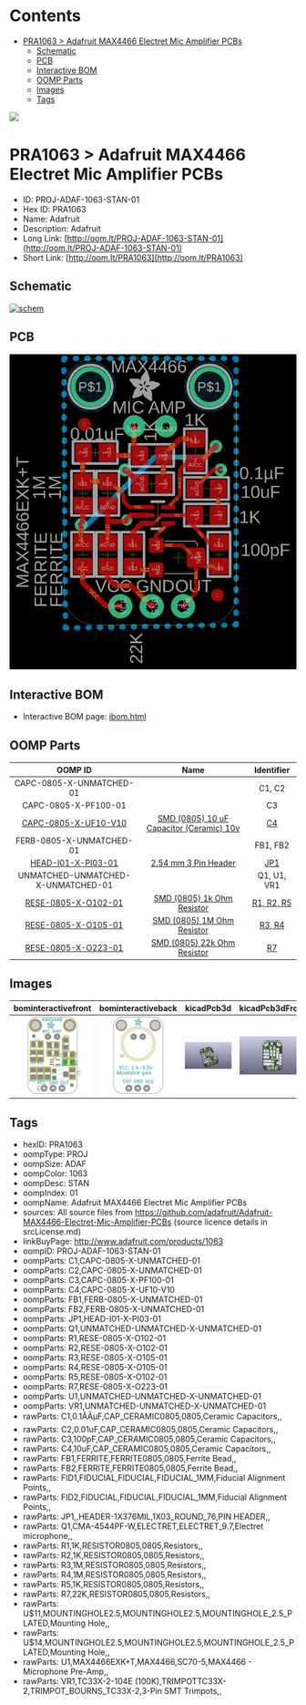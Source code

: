 



Contents
========

* [PRA1063 > Adafruit MAX4466 Electret Mic Amplifier PCBs](#pra1063--adafruit-max4466-electret-mic-amplifier-pcbs)
	* [Schematic](#schematic)
	* [PCB](#pcb)
	* [Interactive BOM](#interactive-bom)
	* [OOMP Parts](#oomp-parts)
	* [Images](#images)
	* [Tags](#tags)
  
![][im]
# PRA1063 > Adafruit MAX4466 Electret Mic Amplifier PCBs

- ID: PROJ-ADAF-1063-STAN-01
- Hex ID: PRA1063
- Name: Adafruit
- Description: Adafruit
- Long Link: [http://oom.lt/PROJ-ADAF-1063-STAN-01](http://oom.lt/PROJ-ADAF-1063-STAN-01)
- Short Link: [http://oom.lt/PRA1063](http://oom.lt/PRA1063)

## Schematic
  
[![schem](eagleSchemImage.png)](eagleSchemImage.png)
## PCB
  
[![pcb](eagleImage.png)](eagleImage.png)
## Interactive BOM

- Interactive BOM page: [ibom.html](https://htmlpreview.github.io/?https://github.com/oomlout/oomlout_OOMP_projects/blob/main/PROJ-ADAF-1063-STAN-01/kicad/bom/ibom.html)

## OOMP Parts
  

|OOMP ID|Name|Identifier|
| :---: | :---: | :---: |
|CAPC-0805-X-UNMATCHED-01||C1, C2|
|CAPC-0805-X-PF100-01||C3|
|[CAPC-0805-X-UF10-V10](https://github.com/oomlout/oomlout_OOMP_parts/tree/main/CAPC-0805-X-UF10-V10/)|[SMD (0805) 10 uF Capacitor (Ceramic) 10v](https://github.com/oomlout/oomlout_OOMP_parts/tree/main/CAPC-0805-X-UF10-V10/)|[C4](https://github.com/oomlout/oomlout_OOMP_parts/tree/main/CAPC-0805-X-UF10-V10/)|
|FERB-0805-X-UNMATCHED-01||FB1, FB2|
|[HEAD-I01-X-PI03-01](https://github.com/oomlout/oomlout_OOMP_parts/tree/main/HEAD-I01-X-PI03-01/)|[2.54 mm 3 Pin Header](https://github.com/oomlout/oomlout_OOMP_parts/tree/main/HEAD-I01-X-PI03-01/)|[JP1](https://github.com/oomlout/oomlout_OOMP_parts/tree/main/HEAD-I01-X-PI03-01/)|
|UNMATCHED-UNMATCHED-X-UNMATCHED-01||Q1, U1, VR1|
|[RESE-0805-X-O102-01](https://github.com/oomlout/oomlout_OOMP_parts/tree/main/RESE-0805-X-O102-01/)|[SMD (0805) 1k Ohm Resistor](https://github.com/oomlout/oomlout_OOMP_parts/tree/main/RESE-0805-X-O102-01/)|[R1, R2, R5](https://github.com/oomlout/oomlout_OOMP_parts/tree/main/RESE-0805-X-O102-01/)|
|[RESE-0805-X-O105-01](https://github.com/oomlout/oomlout_OOMP_parts/tree/main/RESE-0805-X-O105-01/)|[SMD (0805) 1M Ohm Resistor](https://github.com/oomlout/oomlout_OOMP_parts/tree/main/RESE-0805-X-O105-01/)|[R3, R4](https://github.com/oomlout/oomlout_OOMP_parts/tree/main/RESE-0805-X-O105-01/)|
|[RESE-0805-X-O223-01](https://github.com/oomlout/oomlout_OOMP_parts/tree/main/RESE-0805-X-O223-01/)|[SMD (0805) 22k Ohm Resistor](https://github.com/oomlout/oomlout_OOMP_parts/tree/main/RESE-0805-X-O223-01/)|[R7](https://github.com/oomlout/oomlout_OOMP_parts/tree/main/RESE-0805-X-O223-01/)|

## Images
  
  

|bominteractivefront|bominteractiveback|kicadPcb3d|kicadPcb3dFront|kicadPcb3dBack|kicadSchem|eagleImage|eagleSchemImage|pcbdraw|
| :---: | :---: | :---: | :---: | :---: | :---: | :---: | :---: | :---: |
|[![bominteractivefront](bomFront_140.png)](bomFront.png)|[![bominteractiveback](bomBack_140.png)](bomBack.png)|[![kicadPcb3d](kicadPcb3d_140.png)](kicadPcb3d.png)|[![kicadPcb3dFront](kicadPcb3dFront_140.png)](kicadPcb3dFront.png)|[![kicadPcb3dBack](kicadPcb3dBack_140.png)](kicadPcb3dBack.png)|[![kicadSchem](kicadSchem_140.png)](kicadSchem.png)|[![eagleImage](eagleImage_140.png)](eagleImage.png)|[![eagleSchemImage](eagleSchemImage_140.png)](eagleSchemImage.png)|[![pcbdraw](pcbdraw_140.png)](pcbdraw.png)|

## Tags

- hexID: PRA1063
- oompType: PROJ
- oompSize: ADAF
- oompColor: 1063
- oompDesc: STAN
- oompIndex: 01
- oompName: Adafruit MAX4466 Electret Mic Amplifier PCBs
- sources: All source files from https://github.com/adafruit/Adafruit-MAX4466-Electret-Mic-Amplifier-PCBs (source licence details in srcLicense.md)
- linkBuyPage: http://www.adafruit.com/products/1063
- oompID: PROJ-ADAF-1063-STAN-01
- oompParts: C1,CAPC-0805-X-UNMATCHED-01
- oompParts: C2,CAPC-0805-X-UNMATCHED-01
- oompParts: C3,CAPC-0805-X-PF100-01
- oompParts: C4,CAPC-0805-X-UF10-V10
- oompParts: FB1,FERB-0805-X-UNMATCHED-01
- oompParts: FB2,FERB-0805-X-UNMATCHED-01
- oompParts: JP1,HEAD-I01-X-PI03-01
- oompParts: Q1,UNMATCHED-UNMATCHED-X-UNMATCHED-01
- oompParts: R1,RESE-0805-X-O102-01
- oompParts: R2,RESE-0805-X-O102-01
- oompParts: R3,RESE-0805-X-O105-01
- oompParts: R4,RESE-0805-X-O105-01
- oompParts: R5,RESE-0805-X-O102-01
- oompParts: R7,RESE-0805-X-O223-01
- oompParts: U1,UNMATCHED-UNMATCHED-X-UNMATCHED-01
- oompParts: VR1,UNMATCHED-UNMATCHED-X-UNMATCHED-01
- rawParts: C1,0.1ÃÂµF,CAP_CERAMIC0805,0805,Ceramic Capacitors,,
- rawParts: C2,0.01uF,CAP_CERAMIC0805,0805,Ceramic Capacitors,,
- rawParts: C3,100pF,CAP_CERAMIC0805,0805,Ceramic Capacitors,,
- rawParts: C4,10uF,CAP_CERAMIC0805,0805,Ceramic Capacitors,,
- rawParts: FB1,FERRITE,FERRITE0805,0805,Ferrite Bead,,
- rawParts: FB2,FERRITE,FERRITE0805,0805,Ferrite Bead,,
- rawParts: FID1,FIDUCIAL,FIDUCIAL,FIDUCIAL_1MM,Fiducial Alignment Points,,
- rawParts: FID2,FIDUCIAL,FIDUCIAL,FIDUCIAL_1MM,Fiducial Alignment Points,,
- rawParts: JP1,,HEADER-1X376MIL,1X03_ROUND_76,PIN HEADER,,
- rawParts: Q1,CMA-4544PF-W,ELECTRET,ELECTRET_9.7,Electret microphone,,
- rawParts: R1,1K,RESISTOR0805,0805,Resistors,,
- rawParts: R2,1K,RESISTOR0805,0805,Resistors,,
- rawParts: R3,1M,RESISTOR0805,0805,Resistors,,
- rawParts: R4,1M,RESISTOR0805,0805,Resistors,,
- rawParts: R5,1K,RESISTOR0805,0805,Resistors,,
- rawParts: R7,22K,RESISTOR0805,0805,Resistors,,
- rawParts: U$11,MOUNTINGHOLE2.5,MOUNTINGHOLE2.5,MOUNTINGHOLE_2.5_PLATED,Mounting Hole,,
- rawParts: U$14,MOUNTINGHOLE2.5,MOUNTINGHOLE2.5,MOUNTINGHOLE_2.5_PLATED,Mounting Hole,,
- rawParts: U1,MAX4466EXK+T,MAX4466,SC70-5,MAX4466 - Microphone Pre-Amp,,
- rawParts: VR1,TC33X-2-104E (100K),TRIMPOTTC33X-2,TRIMPOT_BOURNS_TC33X-2,3-Pin SMT Trimpots,,



[im]: kicadPcb3d_450.png
